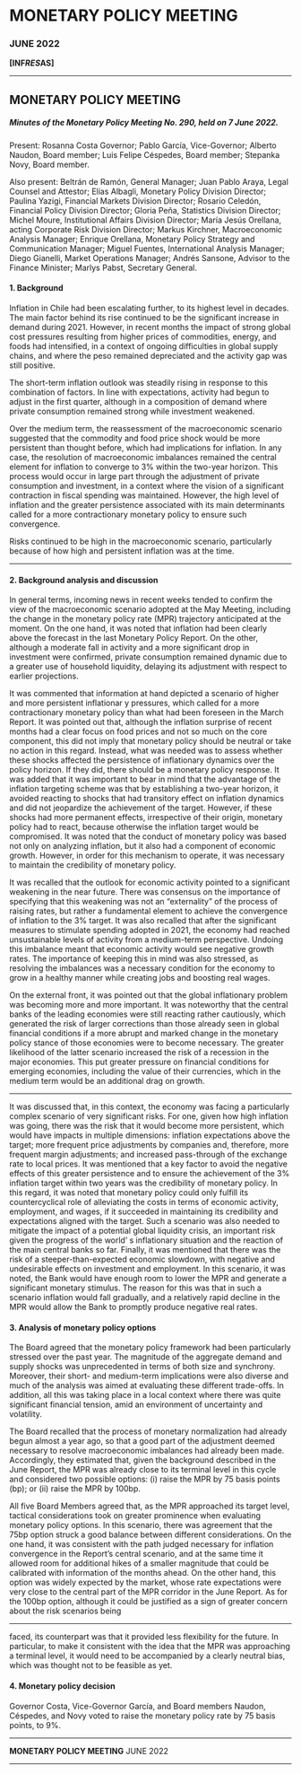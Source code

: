 # MONETARY POLICY MEETING

### JUNE 2022

**[INF*RES*AS]**


-----

## MONETARY POLICY MEETING

##### Minutes of the Monetary Policy Meeting No. 290, held on 7 June 2022.

Present: Rosanna Costa Governor; Pablo García, Vice-Governor; Alberto Naudon, Board member; Luis Felipe
Céspedes, Board member; Stepanka Novy, Board member.

Also present: Beltrán de Ramón, General Manager; Juan Pablo Araya, Legal Counsel and Attestor; Elías
Albagli, Monetary Policy Division Director; Paulina Yazigi, Financial Markets Division Director; Rosario
Celedón, Financial Policy Division Director; Gloria Peña, Statistics Division Director; Michel Moure, Institutional
Affairs Division Director; María Jesús Orellana, acting Corporate Risk Division Director; Markus Kirchner,
Macroeconomic Analysis Manager; Enrique Orellana, Monetary Policy Strategy and Communication
Manager; Miguel Fuentes, International Analysis Manager; Diego Gianelli, Market Operations Manager;
Andrés Sansone, Advisor to the Finance Minister; Marlys Pabst, Secretary General.

#### 1. Background

Inflation in Chile had been escalating further, to its highest level in decades. The main factor behind its rise
continued to be the significant increase in demand during 2021. However, in recent months the impact of
strong global cost pressures resulting from higher prices of commodities, energy, and foods had intensified,
in a context of ongoing difficulties in global supply chains, and where the peso remained depreciated and
the activity gap was still positive.

The short-term inflation outlook was steadily rising in response to this combination of factors. In line with
expectations, activity had begun to adjust in the first quarter, although in a composition of demand where
private consumption remained strong while investment weakened.

Over the medium term, the reassessment of the macroeconomic scenario suggested that the commodity
and food price shock would be more persistent than thought before, which had implications for inflation.
In any case, the resolution of macroeconomic imbalances remained the central element for inflation to
converge to 3% within the two-year horizon. This process would occur in large part through the adjustment
of private consumption and investment, in a context where the vision of a significant contraction in fiscal
spending was maintained. However, the high level of inflation and the greater persistence associated with
its main determinants called for a more contractionary monetary policy to ensure such convergence.

Risks continued to be high in the macroeconomic scenario, particularly because of how high and persistent
inflation was at the time.


-----

#### 2. Background analysis and discussion

In general terms, incoming news in recent weeks tended to confirm the view of the macroeconomic scenario
adopted at the May Meeting, including the change in the monetary policy rate (MPR) trajectory anticipated
at the moment. On the one hand, it was noted that inflation had been clearly above the forecast in the
last Monetary Policy Report. On the other, although a moderate fall in activity and a more significant drop
in investment were confirmed, private consumption remained dynamic due to a greater use of household
liquidity, delaying its adjustment with respect to earlier projections.

It was commented that information at hand depicted a scenario of higher and more persistent inflationar
y pressures, which called for a more contractionary monetary policy than what had been foreseen in the
March Report. It was pointed out that, although the inflation surprise of recent months had a clear focus
on food prices and not so much on the core component, this did not imply that monetary policy should
be neutral or take no action in this regard. Instead, what was needed was to assess whether these shocks
affected the persistence of inflationary dynamics over the policy horizon. If they did, there should be a
monetary policy response. It was added that it was important to bear in mind that the advantage of the
inflation targeting scheme was that by establishing a two-year horizon, it avoided reacting to shocks
that had transitory effect on inflation dynamics and did not jeopardize the achievement of the target.
However, if these shocks had more permanent effects, irrespective of their origin, monetary policy had
to react, because otherwise the inflation target would be compromised. It was noted that the conduct
of monetary policy was based not only on analyzing inflation, but it also had a component of economic
growth. However, in order for this mechanism to operate, it was necessary to maintain the credibility of
monetary policy.

It was recalled that the outlook for economic activity pointed to a significant weakening in the near future.
There was consensus on the importance of specifying that this weakening was not an “externality” of the
process of raising rates, but rather a fundamental element to achieve the convergence of inflation to the
3% target. It was also recalled that after the significant measures to stimulate spending adopted in 2021,
the economy had reached unsustainable levels of activity from a medium-term perspective. Undoing this
imbalance meant that economic activity would see negative growth rates. The importance of keeping this
in mind was also stressed, as resolving the imbalances was a necessary condition for the economy to grow
in a healthy manner while creating jobs and boosting real wages.

On the external front, it was pointed out that the global inflationary problem was becoming more and
more important. It was noteworthy that the central banks of the leading economies were still reacting
rather cautiously, which generated the risk of larger corrections than those already seen in global financial
conditions if a more abrupt and marked change in the monetary policy stance of those economies were to
become necessary. The greater likelihood of the latter scenario increased the risk of a recession in the major
economies. This put greater pressure on financial conditions for emerging economies, including the value
of their currencies, which in the medium term would be an additional drag on growth.


-----

It was discussed that, in this context, the economy was facing a particularly complex scenario of very
significant risks. For one, given how high inflation was going, there was the risk that it would become more
persistent, which would have impacts in multiple dimensions: inflation expectations above the target; more
frequent price adjustments by companies and, therefore, more frequent margin adjustments; and increased
pass-through of the exchange rate to local prices. It was mentioned that a key factor to avoid the negative
effects of this greater persistence and to ensure the achievement of the 3% inflation target within two years
was the credibility of monetary policy. In this regard, it was noted that monetary policy could only fulfill
its countercyclical role of alleviating the costs in terms of economic activity, employment, and wages, if it
succeeded in maintaining its credibility and expectations aligned with the target. Such a scenario was also
needed to mitigate the impact of a potential global liquidity crisis, an important risk given the progress of
the world’ s inflationary situation and the reaction of the main central banks so far. Finally, it was mentioned
that there was the risk of a steeper-than-expected economic slowdown, with negative and undesirable
effects on investment and employment. In this scenario, it was noted, the Bank would have enough room to
lower the MPR and generate a significant monetary stimulus. The reason for this was that in such a scenario
inflation would fall gradually, and a relatively rapid decline in the MPR would allow the Bank to promptly
produce negative real rates.

#### 3. Analysis of monetary policy options

The Board agreed that the monetary policy framework had been particularly stressed over the past year.
The magnitude of the aggregate demand and supply shocks was unprecedented in terms of both size and
synchrony. Moreover, their short- and medium-term implications were also diverse and much of the analysis
was aimed at evaluating these different trade-offs. In addition, all this was taking place in a local context
where there was quite significant financial tension, amid an environment of uncertainty and volatility.

The Board recalled that the process of monetary normalization had already begun almost a year ago, so that
a good part of the adjustment deemed necessary to resolve macroeconomic imbalances had already been
made. Accordingly, they estimated that, given the background described in the June Report, the MPR was
already close to its terminal level in this cycle and considered two possible options: (i) raise the MPR by 75
basis points (bp); or (ii) raise the MPR by 100bp.

All five Board Members agreed that, as the MPR approached its target level, tactical considerations took
on greater prominence when evaluating monetary policy options. In this scenario, there was agreement
that the 75bp option struck a good balance between different considerations. On the one hand, it was
consistent with the path judged necessary for inflation convergence in the Report’s central scenario, and
at the same time it allowed room for additional hikes of a smaller magnitude that could be calibrated with
information of the months ahead. On the other hand, this option was widely expected by the market,
whose rate expectations were very close to the central part of the MPR corridor in the June Report. As for
the 100bp option, although it could be justified as a sign of greater concern about the risk scenarios being


-----

faced, its counterpart was that it provided less flexibility for the future. In particular, to make it consistent
with the idea that the MPR was approaching a terminal level, it would need to be accompanied by a clearly
neutral bias, which was thought not to be feasible as yet.

#### 4. Monetary policy decision

Governor Costa, Vice-Governor García, and Board members Naudon, Céspedes, and Novy voted to raise
the monetary policy rate by 75 basis points, to 9%.


-----

**MONETARY POLICY MEETING**
JUNE 2022


-----

